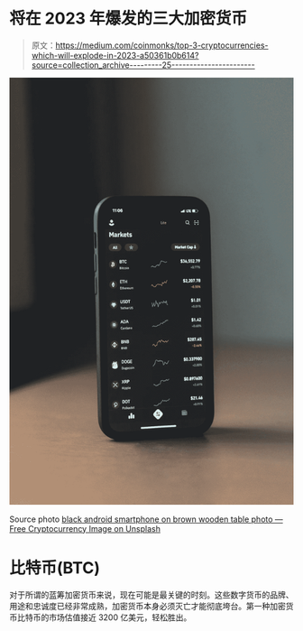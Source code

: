# 将在 2023 年爆发的三大加密货币

> 原文：<https://medium.com/coinmonks/top-3-cryptocurrencies-which-will-explode-in-2023-a50361b0b614?source=collection_archive---------25----------------------->

![](img/b3a97d2e918eea7607814acfb3af6dbe.png)

Source photo [black android smartphone on brown wooden table photo — Free Cryptocurrency Image on Unsplash](https://unsplash.com/photos/lmCajireIn8)

# 比特币(BTC)

对于所谓的蓝筹加密货币来说，现在可能是最关键的时刻。这些数字货币的品牌、用途和忠诚度已经非常成熟，加密货币本身必须灭亡才能彻底垮台。第一种加密货币比特币的市场估值接近 3200 亿美元，轻松胜出。